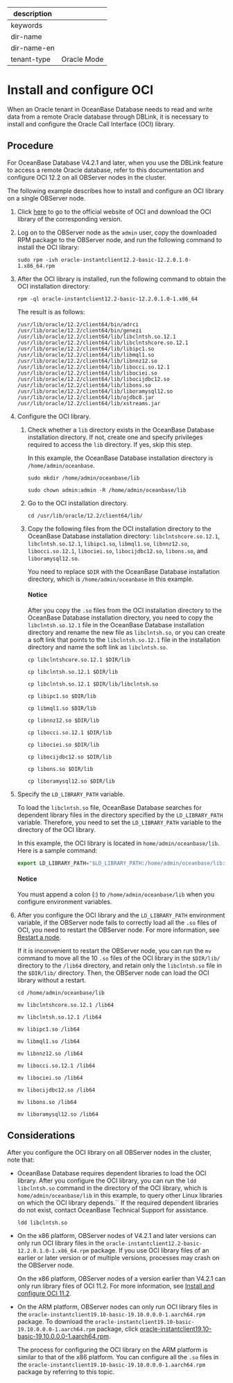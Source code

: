 |description||
|---|---|
|keywords||
|dir-name||
|dir-name-en||
|tenant-type|Oracle Mode|

# Install and configure OCI

When an Oracle tenant in OceanBase Database needs to read and write data from a remote Oracle database through DBLink, it is necessary to install and configure the Oracle Call Interface (OCI) library.

## Procedure

For OceanBase Database V4.2.1 and later, when you use the DBLink feature to access a remote Oracle database, refer to this documentation and configure OCI 12.2 on all OBServer nodes in the cluster.

The following example describes how to install and configure an OCI library on a single OBServer node.

1. Click [here](https://www.oracle.com/database/technologies/instant-client/linux-x86-64-downloads.html#license-lightbox) to go to the official website of OCI and download the OCI library of the corresponding version.

2. Log on to the OBServer node as the `admin` user, copy the downloaded RPM package to the OBServer node, and run the following command to install the OCI library:

   ```shell
   sudo rpm -ivh oracle-instantclient12.2-basic-12.2.0.1.0-1.x86_64.rpm
   ```

3. After the OCI library is installed, run the following command to obtain the OCI installation directory:

   ```shell
   rpm -ql oracle-instantclient12.2-basic-12.2.0.1.0-1.x86_64
   ```

   The result is as follows:

   ```shell
   /usr/lib/oracle/12.2/client64/bin/adrci
   /usr/lib/oracle/12.2/client64/bin/genezi
   /usr/lib/oracle/12.2/client64/lib/libclntsh.so.12.1
   /usr/lib/oracle/12.2/client64/lib/libclntshcore.so.12.1
   /usr/lib/oracle/12.2/client64/lib/libipc1.so
   /usr/lib/oracle/12.2/client64/lib/libmql1.so
   /usr/lib/oracle/12.2/client64/lib/libnnz12.so
   /usr/lib/oracle/12.2/client64/lib/libocci.so.12.1
   /usr/lib/oracle/12.2/client64/lib/libociei.so
   /usr/lib/oracle/12.2/client64/lib/libocijdbc12.so
   /usr/lib/oracle/12.2/client64/lib/libons.so
   /usr/lib/oracle/12.2/client64/lib/liboramysql12.so
   /usr/lib/oracle/12.2/client64/lib/ojdbc8.jar
   /usr/lib/oracle/12.2/client64/lib/xstreams.jar
   ```

4. Configure the OCI library.

   1. Check whether a `lib` directory exists in the OceanBase Database installation directory. If not, create one and specify privileges required to access the `lib` directory.  If yes, skip this step.

      In this example, the OceanBase Database installation directory is `/home/admin/oceanbase`.

      ```shell
      sudo mkdir /home/admin/oceanbase/lib
      ```

      ```shell
      sudo chown admin:admin -R /home/admin/oceanbase/lib
      ```

   2. Go to the OCI installation directory.

      ```shell
      cd /usr/lib/oracle/12.2/client64/lib/
      ```

   3. Copy the following files from the OCI installation directory to the OceanBase Database installation directory: `libclntshcore.so.12.1`, `libclntsh.so.12.1`, `libipc1.so`, `libmql1.so`, `libnnz12.so`, `libocci.so.12.1`, `libociei.so`, `libocijdbc12.so`, `libons.so`, and `liboramysql12.so`.

      You need to replace `$DIR` with the OceanBase Database installation directory, which is `/home/admin/oceanbase` in this example.
      
      <main id="notice" type='notice'>
            <h4>Notice</h4>
            <p>After you copy the <code>.so</code> files from the OCI installation directory to the OceanBase Database installation directory, you need to copy the <code>libclntsh.so.12.1</code> file in the OceanBase Database installation directory and rename the new file as <code>libclntsh.so</code>, or you can create a soft link that points to the <code>libclntsh.so.12.1</code> file in the installation directory and name the soft link as <code>libclntsh.so</code>. </p>
            </main>
      
        ```shell
        cp libclntshcore.so.12.1 $DIR/lib
        ```
      
        ```shell
        cp libclntsh.so.12.1 $DIR/lib
        ```
      
        ```shell
        cp libclntsh.so.12.1 $DIR/lib/libclntsh.so
        ```
      
        ```shell
        cp libipc1.so $DIR/lib
        ```
      
        ```shell
        cp libmql1.so $DIR/lib
        ```
      
        ```shell
        cp libnnz12.so $DIR/lib
        ```
      
        ```shell
        cp libocci.so.12.1 $DIR/lib
        ```
      
        ```shell
        cp libociei.so $DIR/lib
        ```
      
        ```shell
        cp libocijdbc12.so $DIR/lib
        ```
      
        ```shell
        cp libons.so $DIR/lib
        ```
      
        ```shell
        cp liboramysql12.so $DIR/lib
        ```

5. Specify the `LD_LIBRARY_PATH` variable.

   To load the `libclntsh.so` file, OceanBase Database searches for dependent library files in the directory specified by the `LD_LIBRARY_PATH` variable. Therefore, you need to set the `LD_LIBRARY_PATH` variable to the directory of the OCI library.

   In this example, the OCI library is located in `home/admin/oceanbase/lib`. Here is a sample command:

   ```javascript
   export LD_LIBRARY_PATH="$LD_LIBRARY_PATH:/home/admin/oceanbase/lib:"
   ```
   
   <main id="notice" type='notice'>
      <h4>Notice</h4>
      <p>You must append a colon (:) to <code>/home/admin/oceanbase/lib</code> when you configure environment variables. </p>
      </main>


6. After you configure the OCI library and the `LD_LIBRARY_PATH` environment variable, if the OBServer node fails to correctly load all the `.so` files of OCI, you need to restart the OBServer node. For more information, see [Restart a node](../../../../600.manage/100.cluster-management/300.common-cluster-operations/300.restart-a-node.md).

   If it is inconvenient to restart the OBServer node, you can run the `mv` command to move all the 10 `.so` files of the OCI library in the `$DIR/lib/` directory to the `/lib64` directory, and retain only the `libclntsh.so` file in the `$DIR/lib/` directory. Then, the OBServer node can load the OCI library without a restart.

   ```shell
   cd /home/admin/oceanbase/lib
   ```

   ```shell
   mv libclntshcore.so.12.1 /lib64
   ```

   ```shell
   mv libclntsh.so.12.1 /lib64
   ```

   ```shell
   mv libipc1.so /lib64
   ```

   ```shell
   mv libmql1.so /lib64
   ```

   ```shell
   mv libnnz12.so /lib64
   ```

   ```shell
   mv libocci.so.12.1 /lib64
   ```

   ```shell
   mv libociei.so /lib64
   ```

   ```shell
   mv libocijdbc12.so /lib64
   ```

   ```shell
   mv libons.so /lib64
   ```

   ```shell
   mv liboramysql12.so /lib64
   ```

## Considerations

After you configure the OCI library on all OBServer nodes in the cluster, note that:

* OceanBase Database requires dependent libraries to load the OCI library. After you configure the OCI library, you can run the `ldd libclntsh.so` command in the directory of the OCI library, which is `home/admin/oceanbase/lib` in this example, to query other Linux libraries on which the OCI library depends.`` If the required dependent libraries do not exist, contact OceanBase Technical Support for assistance.

   ```shell
   ldd libclntsh.so
   ```

* On the x86 platform, OBServer nodes of V4.2.1 and later versions can only run OCI library files in the `oracle-instantclient12.2-basic-12.2.0.1.0-1.x86_64.rpm` package. If you use OCI library files of an earlier or later version or of multiple versions, processes may crash on the OBServer node.

   On the x86 platform, OBServer nodes of a version earlier than V4.2.1 can only run library files of OCI 11.2. For more information, see [Install and configure OCI 11.2](https://www.oceanbase.com/docs/common-oceanbase-database-cn-1000000000323041).

* On the ARM platform, OBServer nodes can only run OCI library files in the `oracle-instantclient19.10-basic-19.10.0.0.0-1.aarch64.rpm` package. To download the `oracle-instantclient19.10-basic-19.10.0.0.0-1.aarch64.rpm` package, click [oracle-instantclient19.10-basic-19.10.0.0.0-1.aarch64.rpm](https://yum.oracle.com/repo/OracleLinux/OL8/oracle/instantclient/aarch64/index.html).

   The process for configuring the OCI library on the ARM platform is similar to that of the x86 platform. You can configure all the `.so` files in the `oracle-instantclient19.10-basic-19.10.0.0.0-1.aarch64.rpm` package by referring to this topic.